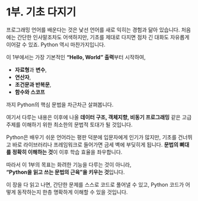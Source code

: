 # 1부. 기초 다지기

프로그래밍 언어를 배운다는 것은 낯선 언어를 새로 익히는 경험과 닮아 있습니다. 처음에는 간단한 인사말조차도 어색하지만, 기초를 제대로 다지면 점차 긴 대화도 자유롭게 이어갈 수 있죠. Python 역시 마찬가지입니다.  

이 1부에서는 가장 기본적인 **“Hello, World” 출력**부터 시작하여,  
- **자료형**과 **변수**,  
- **연산자**,  
- **조건문과 반복문**,  
- **함수와 스코프**  

까지 Python의 핵심 문법을 차근차근 살펴봅니다.  

여기서 다루는 내용은 이후에 나올 **데이터 구조, 객체지향, 비동기 프로그래밍** 같은 고급 주제를 이해하기 위한 최소한의 문법적 토대가 될 것입니다.  

Python은 배우기 쉬운 언어라는 평판 덕분에 입문자에게 인기가 많지만, 기초를 건너뛰고 바로 라이브러리나 프레임워크로 들어가면 금세 벽에 부딪히게 됩니다. **문법의 뼈대를 정확히 이해하는 것**이 이후 학습 효율을 좌우합니다.  

따라서 이 1부의 목표는 화려한 기능을 다루는 것이 아니라,  
**“Python을 읽고 쓰는 문법의 근육”을 키우는 것**입니다.  

이 장을 다 읽고 나면, 간단한 문제를 스스로 코드로 풀어낼 수 있고, Python 코드가 어떻게 동작하는지 한층 명확하게 이해할 수 있을 것입니다.  